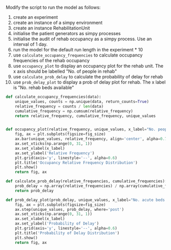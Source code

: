 Modify the script to run the model as follows:

1. create an experiment
2. create an instance of a simpy environment
3. create an instance RehabilitationUnit
4. initialise the patient generators as simpy processes
5. initialise the audit of rehab occupancy as a simpy process. Use an interval of 1 day.
6. run the model for the default run length in the experiment * 10
7. use `calculate_occupancy_frequencies` to calculate occupancy frequencies of the rehab occupancy
8. use `occupancy_plot` to display an occupancy plot for the rehab unit. The x axis should be labelled "No. of people in rehab"
9. use `calculate_prob_delay` to calculate the probability of delay for rehab
10. use `prob_delay_plot` to display a prob of delay plot for rehab. The x label is "No. rehab beds available"

```python
def calculate_occupancy_frequencies(data):
    unique_values, counts = np.unique(data, return_counts=True)
    relative_frequency = counts / len(data)
    cumulative_frequency = np.cumsum(relative_frequency)
    return relative_frequency, cumulative_frequency, unique_values


def occupancy_plot(relative_frequency, unique_values, x_label="No. people in ASU", fig_size=(12, 5)):
    fig, ax = plt.subplots(figsize=fig_size)
    ax.bar(unique_values, relative_frequency, align='center', alpha=0.7)
    ax.set_xticks(np.arange(0, 31, 1))
    ax.set_xlabel(x_label)
    ax.set_ylabel('Relative Frequency')
    plt.grid(axis='y', linestyle='--', alpha=0.6)
    plt.title('Occupancy Relative Frequency Distribution')
    plt.show()
    return fig, ax

def calculate_prob_delay(relative_frequencies, cumulative_frequencies):
    prob_delay = np.array(relative_frequencies) / np.array(cumulative_frequencies)
    return prob_delay

def prob_delay_plot(prob_delay, unique_values, x_label="No. acute beds available", fig_size=(12, 5)):
    fig, ax = plt.subplots(figsize=fig_size)
    ax.step(unique_values, prob_delay, where='post')
    ax.set_xticks(np.arange(0, 31, 1))
    ax.set_xlabel(x_label)
    ax.set_ylabel('Probability of Delay')
    plt.grid(axis='y', linestyle='--', alpha=0.6)
    plt.title('Probability of Delay Distribution')
    plt.show()
    return fig, ax
```